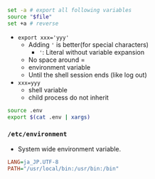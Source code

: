 ```bash
set -a # export all following variables
source "$file"
set +a # reverse
```

* `export xxx='yyy'`
    * Adding `'` is better(for special characters)
        * `'`: Literal without variable expansion
    * No space around =
    * environment variable
    * Until the shell session ends (like log out)
* `xxx=yyy`
    * shell variable
    * child process do not inherit

```bash
source .env
export $(cat .env | xargs) 
```
### `/etc/environment`

* System wide environment variable. 

```ini
LANG=ja_JP.UTF-8
PATH="/usr/local/bin:/usr/bin:/bin"
```
